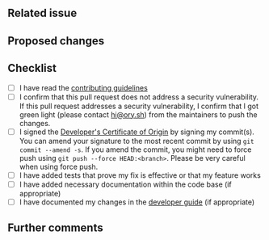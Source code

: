 ## Related issue

<!--
Please link the GitHub issue this pull request resolves in the format of `#1234`. If you discussed this change
with a maintainer, please mention her/him using the `@` syntax (e.g. `@aeneasr`).

If this change neither resolves an existing issue nor has sign-off from one of the maintainers, there is a
chance substantial changes will be requested or that the changes will be rejected.

You can discuss changes with maintainers either in the [ORY Community Forums](https://community.ory.sh/) or
join the [ORY Chat](https://www.ory.sh/chat).
-->

## Proposed changes

<!--
Describe the big picture of your changes here to communicate to the maintainers why we should accept this pull request.
-->

## Checklist

<!--
Put an `x` in the boxes that apply. You can also fill these out after creating the PR. If you're unsure about any of
them, don't hesitate to ask. We're here to help! This is simply a reminder of what we are going to look for before merging your code.
-->

- [ ] I have read the [contributing guidelines](CONTRIBUTING.md)
- [ ] I confirm that this pull request does not address a security
      vulnerability. If this pull request addresses a security vulnerability, I
      confirm that I got green light (please contact
      [hi@ory.sh](mailto:hi@ory.sh)) from the maintainers to push the changes.
- [ ] I signed the
      [Developer's Certificate of Origin](https://github.com/ory/keto/blob/master/CONTRIBUTING.md#developers-certificate-of-origin)
      by signing my commit(s). You can amend your signature to the most recent
      commit by using `git commit --amend -s`. If you amend the commit, you
      might need to force push using `git push --force HEAD:<branch>`. Please be
      very careful when using force push.
- [ ] I have added tests that prove my fix is effective or that my feature works
- [ ] I have added necessary documentation within the code base (if appropriate)
- [ ] I have documented my changes in the
      [developer guide](https://github.com/ory/docs) (if appropriate)

## Further comments

<!--
If this is a relatively large or complex change, kick off the discussion by explaining why you chose the solution
you did and what alternatives you considered, etc...
-->
